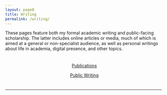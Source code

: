 ```yaml
---
layout: page0
title: Writing
permalink: /writing/
---
```


<p></p>These pages feature both my formal academic writing and public-facing scholarship. The latter includes online articles or media, much of which is aimed at a general or non-specialist audience, as well as personal writings about life in academia, digital presence, and other topics.
<p></p>
<center>
<div style="float:center;max-width:75%;padding: 10px 10px 10px 15px;">
<section class="thumbnail-grid flex">
			<a href="/projects/writing1/" class="flex-item">
				<figure class="i12">
					<figcaption>Publications</figcaption>
				</figure>
			</a>
			<a href="/projects/writing2" class="flex-item">
				<figure class="i13">
					<figcaption>Public Writing</figcaption>
				</figure>
			</a>
</section>
</div>
</center>
<p></p>
<hr>
<p></p>
